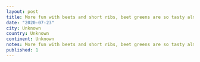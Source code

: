 ```yaml
---
layout: post
title: More fun with beets and short ribs, beet greens are so tasty almost like rhubarb.
date: "2020-07-23"
city: Unknown
country: Unknown
continent: Unknown
notes: More fun with beets and short ribs, beet greens are so tasty almost like rhubarb.
published: 1
---
```

